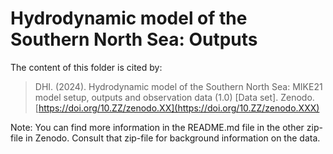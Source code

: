 # Hydrodynamic model of the Southern North Sea: Outputs
The content of this folder is cited by:

> DHI. (2024). Hydrodynamic model of the Southern North Sea: MIKE21 model setup, outputs and observation data (1.0) [Data set]. Zenodo. [https://doi.org/10.ZZ/zenodo.XX](https://doi.org/10.ZZ/zenodo.XXX)

Note: You can find more information in the README.md file in the other zip-file in Zenodo. Consult that zip-file for background information on the data. 